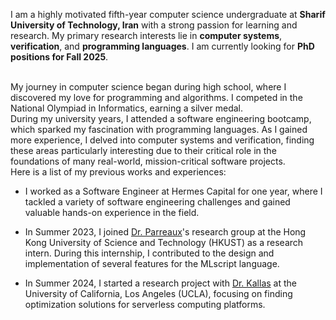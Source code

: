 I am a highly motivated fifth-year computer science undergraduate at **Sharif University of Technology, Iran** with a strong passion for learning and research. My primary research interests lie in **computer systems**, **verification**, and **programming languages**. I am currently looking for **PhD positions for Fall 2025**.

<br>
My journey in computer science began during high school, where I discovered my love for programming and algorithms. I competed in the National Olympiad in Informatics, earning a silver medal.

<br>
During my university years, I attended a software engineering bootcamp, which sparked my fascination with programming languages. As I gained more experience, I delved into computer systems and verification, finding these areas particularly interesting due to their critical role in the foundations of many real-world, mission-critical software projects.

<br>
Here is a list of my previous works and experiences:

- I worked as a Software Engineer at Hermes Capital for one year, where I tackled a variety of software engineering challenges and gained valuable hands-on experience in the field.

- In Summer 2023, I joined [Dr. Parreaux](https://cse.hkust.edu.hk/~parreaux/)'s research group at the Hong Kong University of Science and Technology (HKUST) as a research intern. During this internship, I contributed to the design and implementation of several features for the MLscript language.

- In Summer 2024, I started a research project with [Dr. Kallas](https://angelhof.github.io/programmable-software-systems-lab.html) at the University of California, Los Angeles (UCLA), focusing on finding optimization solutions for serverless computing platforms.
